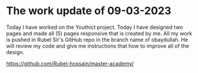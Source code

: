 # The work update of 09-03-2023

Today I have worked on the Youthict project. Today I have designed two pages and made all (5) pages responsive that is created by me. All my work is pushed in Rubel Sir's GitHub repo in the branch name of obaydullah. He will review my code and give me instructions that how to improve all of the design.

https://github.com/Rubel-hossain/master-academy/
